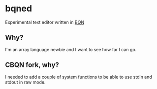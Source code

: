 # bqned

Experimental text editor written in [BQN](https://mlochbaum.github.io/BQN/)

## Why?

I'm an array language newbie and I want to see how far I can go.

## CBQN fork, why?

I needed to add a couple of system functions to be able to use stdin and stdout in raw mode.
